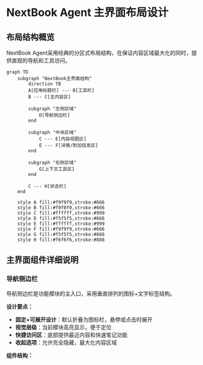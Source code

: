 # NextBook Agent 主界面布局设计

## 布局结构概览

NextBook Agent采用经典的分区式布局结构，在保证内容区域最大化的同时，提供直观的导航和工具访问。

```mermaid
graph TD
    subgraph "NextBook主界面结构"
        direction TB
        A[应用标题栏] --- B[工具栏]
        B --- C[主内容区]
        
        subgraph "左侧区域"
            D[导航侧边栏]
        end
        
        subgraph "中央区域"
            C --- E[内容视图区]
            E --- F[详情/附加信息区]
        end
        
        subgraph "右侧区域"
            G[上下文工具区]
        end
        
        C --- H[状态栏]
    end
    
    style A fill:#f9f9f9,stroke:#666
    style B fill:#f0f0f0,stroke:#666
    style C fill:#ffffff,stroke:#999
    style D fill:#f5f5f5,stroke:#666
    style E fill:#ffffff,stroke:#999
    style F fill:#f9f9f9,stroke:#666
    style G fill:#f5f5f5,stroke:#666
    style H fill:#f6f6f6,stroke:#888
```

## 主界面组件详细说明

### 导航侧边栏

导航侧边栏是功能模块的主入口，采用垂直排列的图标+文字标签结构。

**设计要点：**
- **固定+可展开设计**：默认折叠为图标栏，悬停或点击时展开
- **视觉层级**：当前模块高亮显示，便于定位
- **快捷访问区**：底部提供最近内容和快速笔记功能
- **收起选项**：允许完全隐藏，最大化内容区域

**组件结构：**
